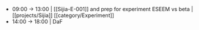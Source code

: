 - 09:00 -> 13:00 | [[Sijia-E-001]] and prep for experiment ESEEM vs beta | [[projects/Sijia]] [[category/Experiment]]
- 14:00 -> 18:00 | DaF